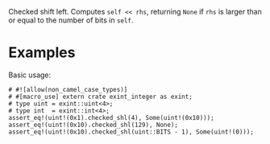 Checked shift left. Computes `self << rhs`, returning `None`
if `rhs` is larger than or equal to the number of bits in `self`.

# Examples

Basic usage:

```
# #![allow(non_camel_case_types)]
# #[macro_use] extern crate exint_integer as exint;
# type uint = exint::uint<4>;
# type int  = exint::int<4>;
assert_eq!(uint!(0x1).checked_shl(4), Some(uint!(0x10)));
assert_eq!(uint!(0x10).checked_shl(129), None);
assert_eq!(uint!(0x10).checked_shl(uint::BITS - 1), Some(uint!(0)));
```
